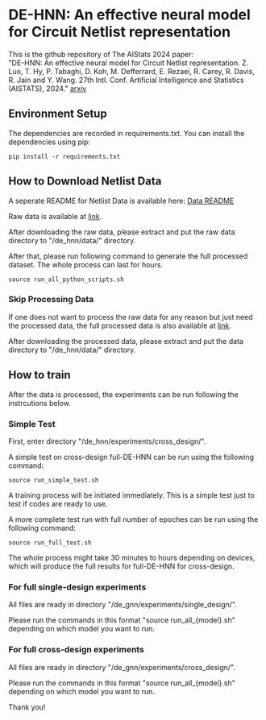 # DE-HNN: An effective neural model for Circuit Netlist representation

This is the github repository of The AIStats 2024 paper:  
"DE-HNN: An effective neural model for Circuit Netlist representation.
 Z. Luo, T. Hy, P. Tabaghi, D. Koh, M. Defferrard, E. Rezaei, R. Carey, R. Davis, R. Jain and Y. Wang. 27th Intl. Conf. Artificial Intelligence and Statistics (AISTATS), 2024." [arxiv](https://arxiv.org/abs/2404.00477)

## Environment Setup

The dependencies are recorded in requirements.txt. You can install the dependencies using pip:

```commandline
pip install -r requirements.txt
```

## How to Download Netlist Data

A seperate README for Netlist Data is available here: [Data README](README_DATA.md)

Raw data is available at [link](https://zenodo.org/records/10795280?token=eyJhbGciOiJIUzUxMiJ9.eyJpZCI6Ijk5NjM2MzZiLTg0ZmUtNDI2My04OTQ3LTljMjA5ZjA3N2Y1OSIsImRhdGEiOnt9LCJyYW5kb20iOiJlYzFmMGJlZTU3MzE1OWMzOTU2MWZkYTE3MzY5ZjRjOCJ9.WifQFExjW1CAW0ahf3e5Qr0OV9c2cw9_RUbOXUsvRbnKlkApNZwVCL_VPRJvAve0MJDC0DDOSx_RLiTvBimr0w). 

After downloading the raw data, please extract and put the raw data directory to "/de_hnn/data/" directory.

After that, please run following command to generate the full processed dataset. The whole process can last for hours.

```commandline
source run_all_python_scripts.sh
```
### Skip Processing Data

If one does not want to process the raw data for any reason but just need the processed data, the full processed data is also available at [link](https://zenodo.org/records/10795280?token=eyJhbGciOiJIUzUxMiJ9.eyJpZCI6Ijk5NjM2MzZiLTg0ZmUtNDI2My04OTQ3LTljMjA5ZjA3N2Y1OSIsImRhdGEiOnt9LCJyYW5kb20iOiJlYzFmMGJlZTU3MzE1OWMzOTU2MWZkYTE3MzY5ZjRjOCJ9.WifQFExjW1CAW0ahf3e5Qr0OV9c2cw9_RUbOXUsvRbnKlkApNZwVCL_VPRJvAve0MJDC0DDOSx_RLiTvBimr0w).

After downloading the processed data, please extract and put the data directory to "/de_hnn/data/" directory.

## How to train 

After the data is processed, the experiments can be run following the instrcutions below. 

### Simple Test

First, enter directory "/de_hnn/experiments/cross_design/".

A simple test on cross-design full-DE-HNN can be run using the following command:

```commandline
source run_simple_test.sh
```
A training process will be initiated immediately. This is a simple test just to test if codes are ready to use. 


A more complete test run with full number of epoches can be run using the following command:

```commandline
source run_full_test.sh
```

The whole process might take 30 minutes to hours depending on devices, which will produce the full results for full-DE-HNN for cross-design.


### For full single-design experiments

All files are ready in directory "/de_gnn/experiments/single_design/".

Please run the commands in this format "source run_all_{model}.sh" depending on which model you want to run. 


### For full cross-design experiments

All files are ready in directory "/de_gnn/experiments/cross_design/".

Please run the commands in this format "source run_all_{model}.sh" depending on which model you want to run.


Thank you!

